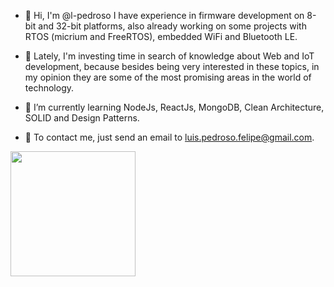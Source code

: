 - 👋 Hi, I'm @l-pedroso I have experience in firmware development on 8-bit and 32-bit platforms, also already working on some projects with RTOS (micrium and FreeRTOS), embedded WiFi and Bluetooth LE.

- 📖 Lately, I'm investing time in search of knowledge about Web and IoT development, because besides being very interested in these topics, in my opinion they are some of the most promising areas in the world of technology.

- 🚀 I’m currently learning NodeJs, ReactJs, MongoDB, Clean Architecture, SOLID and Design Patterns.

- 📩 To contact me, just send an email to luis.pedroso.felipe@gmail.com.

<img src="https://media.giphy.com/media/L8K62iTDkzGX6/giphy.gif" width="200" height="auto"  />



<!---
l-pedroso/l-pedroso is a ✨ special ✨ repository because its `README.md` (this file) appears on your GitHub profile.
You can click the Preview link to take a look at your changes.
--->
